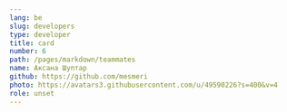 ```yaml
---
lang: be
slug: developers
type: developer
title: card
number: 6
path: /pages/markdown/teammates
name: Аксана Шуптар
github: https://github.com/mesmeri
photo: https://avatars3.githubusercontent.com/u/49590226?s=400&v=4
role: unset
---
```

